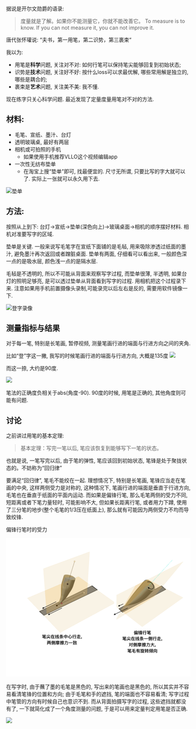 <!--
.. title: 一种判定用笔正确与否的定量方法
.. slug: A_quantitative_method_for determining_the_correct_use_of brush
.. date: 2020-07-26 12:00 UTC+08:00
.. tags: 书法
.. category:
.. link:
.. description:
.. type: text
-->

据说是开尔文勋爵的语录: 
> 度量就是了解。如果你不能测量它，你就不能改善它。
To measure is to know. If you can not measure it, you can not improve it.

唐代张怀瓘说: “夫书，第一用笔，第二识势，第三裹束“

我以为:

* 用笔是**科学**问题, 关注对不对: 如何行笔可以保持笔尖能够回复到初始状态; 
* 识势是**技术**问题, 关注好不好: 按什么loss可以求最优解, 哪些常用解是独立的, 哪些是耦合的;
* 裹束是**艺术**问题, 关注美不美: 我不懂.

现在练字只关心科学问题. 最近发现了定量度量用笔对不对的方法.

<!-- TEASER_END -->

## 材料:

* 毛笔、宣纸、墨汁、台灯
* 透明玻璃桌, 最好有两层
* 相机或可拍照的手机
    * 如果使用手机推荐VLLO这个视频编辑app
* 一次性无纺布垫单
    * 在淘宝上搜“垫单”即可, 找最便宜的. 尺寸无所谓, 只要比写的字大就可以了. 实际上一张就可以永久用下去. 

![垫单](https://i.loli.net/2020/07/26/RwtbZQoAXuKfkMv.png)
    

## 方法:

按照从上到下: 台灯->宣纸->垫单(深色向上)->玻璃桌面->相机的顺序摆好材料. 相机对准要写字的区域. 

垫单是关键. 一般来说写毛笔字在宣纸下面铺的是毛毡, 用来吸除渗透过纸面的墨汁, 避免墨汁再次返回或者蹭脏桌面. 垫单有两面, 仔细看可以看出来, 一般颜色深一点的是吸水层, 颜色浅一点的是隔水层. 

毛毡是不透明的, 所以不可能从背面来观察写字过程, 而垫单很薄, 半透明, 如果台灯的照明足够亮, 是可以透过垫单从背面看到写字的过程. 用相机把这个过程录下来. 注意如果用手机前置摄像头录制,可能录完以后左右是反的, 需要用软件镜像一下.

![登字录像](https://i.loli.net/2020/07/26/KFtrCVGIiNbmBgp.gif)

## 测量指标与结果

对于每一笔, 特别是长笔画, 暂停视频, 测量笔画行进的端面与行进方向之间的夹角. 

比如“登”字这一撇, 我写的时候笔画行进的端面与行进方向, 大概是135度
![](https://i.loli.net/2020/07/26/p5kBzSaVRPMQvEF.png)

而这一捺, 大约是90度.

![](https://i.loli.net/2020/07/26/6hL3ty51kYoNs8R.png)

笔法的正确度负相关于abs(角度-90). 90度的时候, 用笔是正确的, 其他角度则可能有问题. 

## 讨论

之前讲过用笔的基本定理: 
>基本定理：写完一笔以后, 笔应该恢复到能够写下一笔的状态。

也就是说, 一笔写完以后, 由于笔的弹性, 笔应该回到初始状态, 笔锋是处于聚拢状态的。不妨称为“回归律”

要满足“回归律”, 笔毛不能绞在一起. 理想情况下, 特别是长笔画, 笔锋应当走在笔画的中央, 这样两侧受力是对称的, 这种情况下, 笔画行进的端面是垂直于行进方向, 毛笔也在垂直于纸面的平面内运动. 而如果是偏锋行笔, 那么毛笔两侧的受力不同, 短距离或者下笔力量轻时, 可能影响不大, 但如果长距离行笔, 或者用力下蹲, 使用了三分笔的地步(整个毛笔的1/3压在纸面上), 那么就有可能因为两侧受力不均而导致绞锋. 

偏锋行笔时的受力

![](/images/force-of-brush.png)

在写字时, 由于蘸了墨的毛笔是黑色的, 写出来的笔画也是黑色的, 所以其实并不容易看清笔锋的位置和方向; 由于毛笔和手的遮挡, 笔的端面也不容易看清; 写字过程中笔管的方向有时候自己也意识不到. 而从背面拍摄写字的过程, 这些遮挡就都没有了, 一下就简化成了一个角度测量的问题, 于是可以用来定量判定用笔是否正确. 

![](https://i.loli.net/2020/07/26/JlVrKy78bF6w1Tp.jpg)


